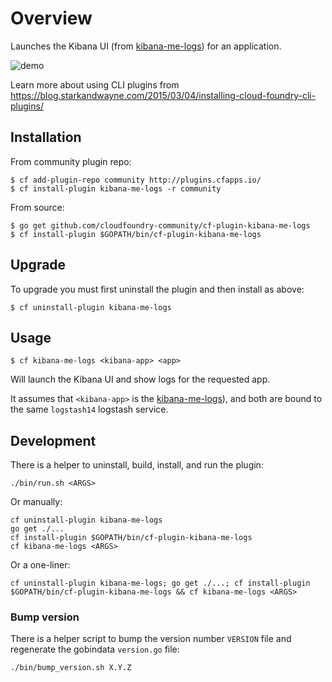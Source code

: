 Overview
========

Launches the Kibana UI (from [kibana-me-logs](https://github.com/cloudfoundry-community/kibana-me-logs)\) for an application.

![demo](http://cl.ly/image/3r3n1E2l241P/cf%20kibana-me-logs.gif)

Learn more about using CLI plugins from https://blog.starkandwayne.com/2015/03/04/installing-cloud-foundry-cli-plugins/

Installation
------------

From community plugin repo:

```
$ cf add-plugin-repo community http://plugins.cfapps.io/
$ cf install-plugin kibana-me-logs -r community
```

From source:

```
$ go get github.com/cloudfoundry-community/cf-plugin-kibana-me-logs
$ cf install-plugin $GOPATH/bin/cf-plugin-kibana-me-logs
```

Upgrade
-------

To upgrade you must first uninstall the plugin and then install as above:

```
$ cf uninstall-plugin kibana-me-logs
```

Usage
-----

```
$ cf kibana-me-logs <kibana-app> <app>
```

Will launch the Kibana UI and show logs for the requested app.

It assumes that `<kibana-app>` is the [kibana-me-logs](https://github.com/cloudfoundry-community/kibana-me-logs)\), and both are bound to the same `logstash14` logstash service.

Development
-----------

There is a helper to uninstall, build, install, and run the plugin:

```
./bin/run.sh <ARGS>
```

Or manually:

```
cf uninstall-plugin kibana-me-logs
go get ./...
cf install-plugin $GOPATH/bin/cf-plugin-kibana-me-logs
cf kibana-me-logs <ARGS>
```

Or a one-liner:

```
cf uninstall-plugin kibana-me-logs; go get ./...; cf install-plugin $GOPATH/bin/cf-plugin-kibana-me-logs && cf kibana-me-logs <ARGS>
```

### Bump version

There is a helper script to bump the version number `VERSION` file and regenerate the gobindata `version.go` file:

```
./bin/bump_version.sh X.Y.Z
```
